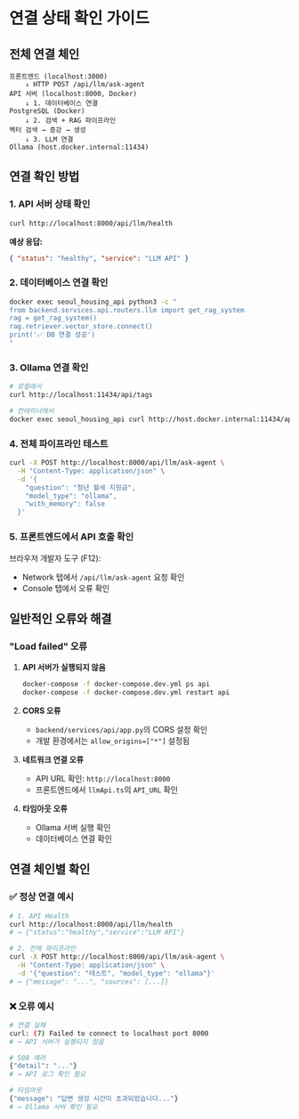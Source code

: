 # 연결 상태 확인 가이드

## 전체 연결 체인

```
프론트엔드 (localhost:3000)
    ↓ HTTP POST /api/llm/ask-agent
API 서버 (localhost:8000, Docker)
    ↓ 1. 데이터베이스 연결
PostgreSQL (Docker)
    ↓ 2. 검색 + RAG 파이프라인
벡터 검색 → 증강 → 생성
    ↓ 3. LLM 연결
Ollama (host.docker.internal:11434)
```

## 연결 확인 방법

### 1. API 서버 상태 확인

```bash
curl http://localhost:8000/api/llm/health
```

**예상 응답:**

```json
{ "status": "healthy", "service": "LLM API" }
```

### 2. 데이터베이스 연결 확인

```bash
docker exec seoul_housing_api python3 -c "
from backend.services.api.routers.llm import get_rag_system
rag = get_rag_system()
rag.retriever.vector_store.connect()
print('✅ DB 연결 성공')
"
```

### 3. Ollama 연결 확인

```bash
# 로컬에서
curl http://localhost:11434/api/tags

# 컨테이너에서
docker exec seoul_housing_api curl http://host.docker.internal:11434/api/tags
```

### 4. 전체 파이프라인 테스트

```bash
curl -X POST http://localhost:8000/api/llm/ask-agent \
  -H "Content-Type: application/json" \
  -d '{
    "question": "청년 월세 지원금",
    "model_type": "ollama",
    "with_memory": false
  }'
```

### 5. 프론트엔드에서 API 호출 확인

브라우저 개발자 도구 (F12):

- Network 탭에서 `/api/llm/ask-agent` 요청 확인
- Console 탭에서 오류 확인

## 일반적인 오류와 해결

### "Load failed" 오류

1. **API 서버가 실행되지 않음**

   ```bash
   docker-compose -f docker-compose.dev.yml ps api
   docker-compose -f docker-compose.dev.yml restart api
   ```

2. **CORS 오류**

   - `backend/services/api/app.py`의 CORS 설정 확인
   - 개발 환경에서는 `allow_origins=["*"]` 설정됨

3. **네트워크 연결 오류**

   - API URL 확인: `http://localhost:8000`
   - 프론트엔드에서 `llmApi.ts`의 `API_URL` 확인

4. **타임아웃 오류**
   - Ollama 서버 실행 확인
   - 데이터베이스 연결 확인

## 연결 체인별 확인

### ✅ 정상 연결 예시

```bash
# 1. API Health
curl http://localhost:8000/api/llm/health
# → {"status":"healthy","service":"LLM API"}

# 2. 전체 파이프라인
curl -X POST http://localhost:8000/api/llm/ask-agent \
  -H "Content-Type: application/json" \
  -d '{"question": "테스트", "model_type": "ollama"}'
# → {"message": "...", "sources": [...]}
```

### ❌ 오류 예시

```bash
# 연결 실패
curl: (7) Failed to connect to localhost port 8000
# → API 서버가 실행되지 않음

# 500 에러
{"detail": "..."}
# → API 로그 확인 필요

# 타임아웃
{"message": "답변 생성 시간이 초과되었습니다..."}
# → Ollama 서버 확인 필요
```

